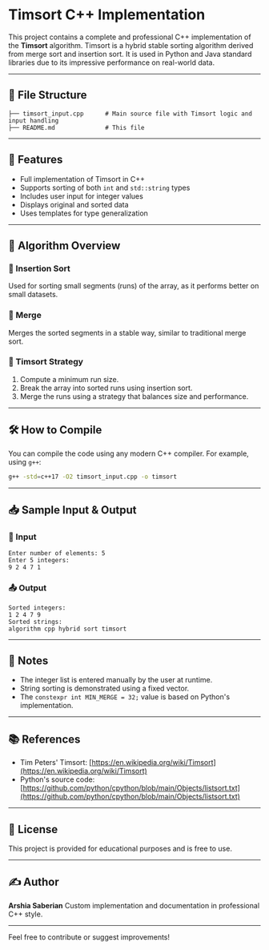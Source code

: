 # Timsort C++ Implementation

This project contains a complete and professional C++ implementation of the **Timsort** algorithm. Timsort is a hybrid stable sorting algorithm derived from merge sort and insertion sort. It is used in Python and Java standard libraries due to its impressive performance on real-world data.

---

## 📂 File Structure

```
├── timsort_input.cpp      # Main source file with Timsort logic and input handling
├── README.md              # This file
```

---

## 🚀 Features

* Full implementation of Timsort in C++
* Supports sorting of both `int` and `std::string` types
* Includes user input for integer values
* Displays original and sorted data
* Uses templates for type generalization

---

## 🧠 Algorithm Overview

### 🔹 Insertion Sort

Used for sorting small segments (runs) of the array, as it performs better on small datasets.

### 🔹 Merge

Merges the sorted segments in a stable way, similar to traditional merge sort.

### 🔹 Timsort Strategy

1. Compute a minimum run size.
2. Break the array into sorted runs using insertion sort.
3. Merge the runs using a strategy that balances size and performance.

---

## 🛠️ How to Compile

You can compile the code using any modern C++ compiler. For example, using `g++`:

```bash
g++ -std=c++17 -O2 timsort_input.cpp -o timsort
```

---

## 📥 Sample Input & Output

### 🧑 Input

```
Enter number of elements: 5
Enter 5 integers:
9 2 4 7 1
```

### 📤 Output

```
Sorted integers:
1 2 4 7 9
Sorted strings:
algorithm cpp hybrid sort timsort
```

---

## 📌 Notes

* The integer list is entered manually by the user at runtime.
* String sorting is demonstrated using a fixed vector.
* The `constexpr int MIN_MERGE = 32;` value is based on Python's implementation.

---

## 📚 References

* Tim Peters' Timsort: [https://en.wikipedia.org/wiki/Timsort](https://en.wikipedia.org/wiki/Timsort)
* Python's source code: [https://github.com/python/cpython/blob/main/Objects/listsort.txt](https://github.com/python/cpython/blob/main/Objects/listsort.txt)

---

## 📃 License

This project is provided for educational purposes and is free to use.

---

## ✍️ Author

**Arshia Saberian**
Custom implementation and documentation in professional C++ style.

---

Feel free to contribute or suggest improvements!
